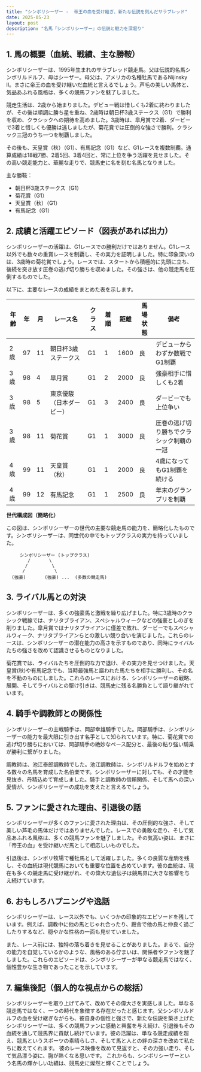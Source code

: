 ```yaml
---
title: "シンボリシーザー -  帝王の血を受け継ぎ、新たな伝説を刻んだサラブレッド"
date: 2025-05-23
layout: post
description: "名馬『シンボリシーザー』の伝説と魅力を深堀り"
---
```


## 1. 馬の概要（血統、戦績、主な勝鞍）

シンボリシーザーは、1995年生まれのサラブレッド競走馬。父は伝説的名馬シンボリルドルフ、母はシーザー。母父は、アメリカの名種牡馬であるNijinsky II。まさに帝王の血を受け継いだ血統と言えるでしょう。芦毛の美しい馬体と、気品あふれる風格は、多くの競馬ファンを魅了しました。

競走生活は、2歳から始まりました。デビュー戦は惜しくも2着に終わりましたが、その後は順調に勝ち星を重ね、2歳時は朝日杯3歳ステークス（G1）で勝利を収め、クラシックへの期待を高めました。3歳時は、皐月賞で2着、ダービーで3着と惜しくも優勝は逃しましたが、菊花賞では圧倒的な強さで勝利。クラシック三冠のうち一つを制覇しました。

その後も、天皇賞（秋）（G1）、有馬記念（G1）など、G1レースを複数制覇。通算成績は18戦7勝、2着5回、3着4回と、常に上位を争う活躍を見せました。その高い競走能力と、華麗な走りで、競馬史に名を刻む名馬となりました。


主な勝鞍：

* 朝日杯3歳ステークス（G1）
* 菊花賞（G1）
* 天皇賞（秋）（G1）
* 有馬記念（G1）


## 2. 成績と活躍エピソード（図表があれば出力）

シンボリシーザーの活躍は、G1レースでの勝利だけではありません。G1レース以外でも数々の重賞レースを制覇し、その実力を証明しました。特に印象深いのは、3歳時の菊花賞でしょう。レースでは、スタートから積極的に先頭に立ち、後続を突き放す圧巻の逃げ切り勝ちを収めました。その強さは、他の競走馬を圧倒するものでした。

以下に、主要なレースの成績をまとめた表を示します。


| 年齢 | 年 | 月 | レース名             | クラス | 着順 | 距離 | 馬場状態 | 備考                                     |
|------|----|----|----------------------|-------|-----|------|----------|------------------------------------------|
| 2歳  | 97 | 11 | 朝日杯3歳ステークス   | G1    | 1   | 1600 | 良       | デビューからわずか数戦でG1制覇          |
| 3歳  | 98 | 4 | 皐月賞               | G1    | 2   | 2000 | 良       | 強豪相手に惜しくも2着                   |
| 3歳  | 98 | 5 | 東京優駿（日本ダービー） | G1    | 3   | 2400 | 良       | ダービーでも上位争い                    |
| 3歳  | 98 | 11 | 菊花賞               | G1    | 1   | 3000 | 良       | 圧巻の逃げ切り勝ちでクラシック制覇の一冠 |
| 4歳  | 99 | 11 | 天皇賞（秋）         | G1    | 1   | 2000 | 良       | 4歳になってもG1制覇を続ける             |
| 4歳  | 99 | 12 | 有馬記念             | G1    | 1   | 2500 | 良       | 年末のグランプリを制覇                   |


**世代構成図（簡略化）**

この図は、シンボリシーザーの世代の主要な競走馬の能力を、簡略化したものです。シンボリシーザーは、同世代の中でもトップクラスの実力を持っていました。


```
     シンボリシーザー (トップクラス)
        /       \
       /         \
      /           \
  (強豪)       (強豪) ...  (多数の競走馬)
```


## 3. ライバル馬との対決

シンボリシーザーは、多くの強豪馬と激戦を繰り広げました。特に3歳時のクラシック戦線では、ナリタブライアン、スペシャルウィークなどの強豪としのぎを削りました。皐月賞ではナリタブライアンに僅差で敗れ、ダービーでもスペシャルウィーク、ナリタブライアンらとの激しい競り合いを演じました。これらのレースは、シンボリシーザーの潜在能力の高さを示すものであり、同時にライバルたちの強さを改めて認識させるものとなりました。

菊花賞では、ライバルたちを圧倒的な力で退け、その実力を見せつけました。天皇賞(秋)や有馬記念でも、当時最強馬と謳われた馬たちを相手に勝利し、その名を不動のものにしました。これらのレースにおける、シンボリシーザーの戦略、展開、そしてライバルとの駆け引きは、競馬史に残る名勝負として語り継がれています。


## 4. 騎手や調教師との関係性

シンボリシーザーの主戦騎手は、岡部幸雄騎手でした。岡部騎手は、シンボリシーザーの能力を最大限に引き出す名手として知られています。特に、菊花賞での逃げ切り勝ちにおいては、岡部騎手の絶妙なペース配分と、最後の粘り強い騎乗が勝利に繋がりました。

調教師は、池江泰郎調教師でした。池江調教師は、シンボリルドルフを始めとする数々の名馬を育成した名伯楽です。シンボリシーザーに対しても、その才能を見抜き、丹精込めて育成しました。騎手と調教師の信頼関係、そして馬への深い愛情が、シンボリシーザーの成功を支えたと言えるでしょう。


## 5. ファンに愛された理由、引退後の話

シンボリシーザーが多くのファンに愛された理由は、その圧倒的な強さ、そして美しい芦毛の馬体だけではありませんでした。レースでの勇敢な走り、そして気品あふれる風格は、多くの競馬ファンを魅了しました。その気高い姿は、まさに「帝王の血」を受け継いだ馬として相応しいものでした。

引退後は、シンボリ牧場で種牡馬として活躍しました。多くの良質な産駒を残し、その血統は現代競馬においても重要な位置を占めています。彼の血統は、現在も多くの競走馬に受け継がれ、その偉大な遺伝子は競馬界に大きな影響を与え続けています。


## 6. おもしろハプニングや逸話

シンボリシーザーは、レース以外でも、いくつかの印象的なエピソードを残しています。例えば、調教中に他の馬とじゃれ合ったり、厩舎で他の馬と仲良く過ごしたりするなど、穏やかな性格の一面も見せていました。

また、レース前には、独特の落ち着きを見せることがありました。まるで、自分の能力を自覚しているかのような、風格のある佇まいは、関係者やファンを魅了しました。これらのエピソードは、シンボリシーザーが単なる競走馬ではなく、個性豊かな生き物であったことを示しています。


## 7. 編集後記（個人的な視点からの総括）

シンボリシーザーを取り上げてみて、改めてその偉大さを実感しました。単なる競走馬ではなく、一つの時代を象徴する存在だったと感じます。父シンボリルドルフの血を受け継ぎながらも、彼自身の個性と強さで、新たな伝説を築き上げたシンボリシーザーは、多くの競馬ファンに感動と興奮を与え続け、引退後もその血統を通して競馬界に貢献し続けています。彼の活躍は、単なる競走成績を超え、競馬というスポーツの素晴らしさ、そして馬と人との絆の深さを改めて私たちに教えてくれます。  彼のレース映像を改めて見返すと、その力強い走り、そして気品漂う姿に、胸が熱くなる思いです。  これからも、シンボリシーザーという名馬の輝かしい功績は、競馬史に燦然と輝くことでしょう。
